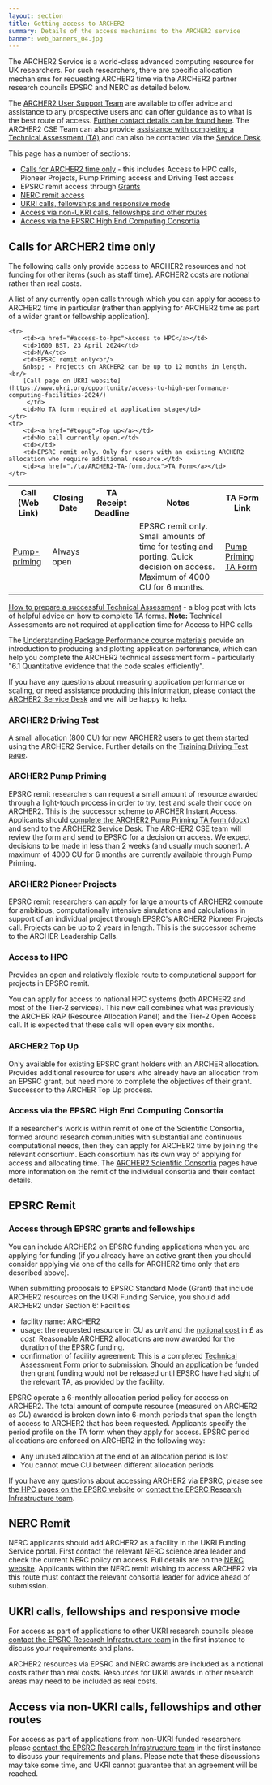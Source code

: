 ```yaml
---
layout: section
title: Getting access to ARCHER2 
summary: Details of the access mechanisms to the ARCHER2 service
banner: web_banners_04.jpg
---
```


The ARCHER2 Service is a world-class advanced computing resource for UK researchers. For such researchers, there are specific allocation mechanisms for requesting ARCHER2 time via the ARCHER2 partner research councils EPSRC and NERC as detailed below. 

The [ARCHER2 User Support Team](mailto:support@archer2.ac.uk) are available to offer advice and assistance to any prospective users and can offer guidance as to what is the best route of access. [Further contact details can be found here](https://www.archer2.ac.uk/support-access/servicedesk.html).
The ARCHER2 CSE Team can also provide [assistance with completing a Technical Assessment (TA)](https://www.archer2.ac.uk/news/2022/08/03/technical-assessments.html "Help on completing a successful TA")  and can also be contacted via the [Service Desk](mailto:support@archer2.ac.uk). 

This page has a number of sections:

- [Calls for ARCHER2 time only](#archer2-time-calls) - this includes Access to HPC calls, Pioneer Projects, Pump Priming access and Driving Test access
- EPSRC remit access through [Grants](#epsrc-grants)
- [NERC remit access](#nerc) 
- [UKRI calls, fellowships and responsive mode](#ukri-calls)
- [Access via non-UKRI calls, fellowships and other routes](#other-calls)
- [Access via the EPSRC High End Computing Consortia](#consortia)

<!-- TODO: add section "Which access route should I choose" -->

<a id="archer2-time-calls"></a>
## Calls for ARCHER2 time only

The following calls only provide access to ARCHER2 resources and not funding for other items (such
as staff time). ARCHER2 costs are notional rather than real costs.

A list of any currently open calls through which you can apply for access to ARCHER2 time in particular (rather than applying for ARCHER2 time as part of a wider grant or fellowship application).

<table>
	<tr>
		<th >Call (Web Link)</th>
		<th >Closing Date</th>
		<th >TA Receipt Deadline</th>
		<th >Notes</th>
		<th >TA Form Link</th>
	</tr>
	<tr>
		<td><a href="#pump-priming">Pump-priming</a></td>
		<td>Always open</td>
		<td></td>
		<td>EPSRC remit only. Small amounts of time for testing and porting. Quick decision on access. Maximum of 4000 CU for 6 months.</td>
		<td><a href="./ta/ARCHER2-PumpPriming-form.docx">Pump Priming TA Form</a></td>
	</tr>

	<tr>
		<td><a href="#access-to-hpc">Access to HPC</a></td>
		<td>1600 BST, 23 April 2024</td>
		<td>N/A</td>
		<td>EPSRC remit only<br/>
		&nbsp; - Projects on ARCHER2 can be up to 12 months in length.<br/>
		[Call page on UKRI website](https://www.ukri.org/opportunity/access-to-high-performance-computing-facilities-2024/)
		 </td>
		<td>No TA form required at application stage</td>
	</tr>
	<tr>
		<td><a href="#topup">Top up</a></td>
		<td>No call currently open.</td>
		<td></td>
		<td>EPSRC remit only. Only for users with an existing ARCHER2 allocation who require additional resource.</td>
		<td><a href="./ta/ARCHER2-TA-form.docx">TA Form</a></td>
	</tr>
</table>

[How to prepare a successful Technical Assessment](https://www.archer2.ac.uk/news/2022/08/03/technical-assessments.html) - a blog post with lots of helpful advice on how to complete TA forms. **Note:** Technical Assessments are not required at application time for Access to HPC calls

The [Understanding Package Performance course materials](https://www.archer2.ac.uk/training/courses/211028-package-performance/#materials) provide an introduction to producing and plotting application performance, which can help you complete the ARCHER2 technical assessment form - particularly "6.1 Quantitative evidence that the code scales efficiently". 

If you have any questions about measuring application performance or scaling, or need assistance producing this information, please contact the [ARCHER2 Service Desk](mailto:support@archer2.ac.uk) and we will be happy to help.

<a id="driving-test"></a>
### ARCHER2 Driving Test

A small allocation (800 CU) for new ARCHER2 users to get them started using the ARCHER2 Service.  Further details on the [Training Driving Test page](https://www.archer2.ac.uk/training/driving-test.html).


<a id="pump-priming"></a>
### ARCHER2 Pump Priming

EPSRC remit researchers can request a small amount of resource awarded through a light-touch process in order to try, test and scale their code on ARCHER2. This is the successor scheme to ARCHER Instant Access. Applicants should [complete the ARCHER2 Pump Priming TA form (docx)](ta/ARCHER2-PumpPriming-form.docx) and send to the [ARCHER2 Service Desk](mailto:support@archer2.ac.uk). The ARCHER2 CSE team will review the form and send to EPSRC for a decision on access. We expect decisions to be made in less than 2 weeks (and usually much sooner). A maximum of 4000 CU for 6 months are currently available through Pump Priming.


<a id="pioneer-projects"></a>
### ARCHER2 Pioneer Projects
EPSRC remit researchers can apply for large amounts of ARCHER2 compute for ambitious, computationally intensive simulations and calculations in support of an individual project through EPSRC's ARCHER2 Pioneer Projects call.  Projects can be up to 2 years in length.  This is the successor scheme to the ARCHER Leadership Calls.

<a id="access-to-hpc"></a>
### Access to HPC
Provides an open and relatively flexible route to computational support for projects in EPSRC remit.

You can apply for access to national HPC systems (both ARCHER2 and most of the Tier-2 services). This new call combines what was previously the ARCHER RAP (Resource Allocation Panel) and the Tier-2 Open Access call. It is expected that these calls will open every six months.


<a id="topup"></a>
### ARCHER2 Top Up
Only available for existing EPSRC grant holders with an ARCHER allocation. Provides additional resource for users who already have an allocation from an EPSRC grant, but need more to complete the objectives of their grant. Successor to the ARCHER Top Up process.

<a id="consortia"></a>
### Access via the EPSRC High End Computing Consortia
If a researcher's work is within remit of one of the Scientific Consortia, formed around research communities with substantial and continuous computational needs, then they can apply for ARCHER2 time by joining the relevant consortium. Each consortium has its own way of applying for access and allocating time. The [ARCHER2 Scientific Consortia](https://www.archer2.ac.uk/research/consortia/) pages have more information on the remit of the individual consortia and their contact details. 


<a id="epsrc"></a>
## EPSRC Remit

<a id="epsrc-grants"></a>
### Access through EPSRC grants and fellowships
You can include ARCHER2 on EPSRC funding applications when you are applying for funding (if you already have an
active grant then you should consider applying via one of the calls for ARCHER2 time only that are described
above).

When submitting proposals to EPSRC Standard Mode (Grant) that include ARCHER2 resources on the UKRI Funding Service, you should add ARCHER2  under Section 6: Facilities

- facility name: ARCHER2
- usage: the requested resource in CU as *unit* and the [notional cost](http://www.archer2.ac.uk/support-access/cu-calc.html#cu-rates-and-costs) in £ as *cost*. Reasonable ARCHER2 allocations are
now awarded for the duration of the EPSRC funding. 
- confirmation of facility agreement: This is a completed [Technical Assessment Form](ta/ARCHER2-TA-form.docx) prior to submission.  Should an application be funded then grant funding would not be released until EPSRC have had sight of the relevant TA, as provided by the facililty. 

EPSRC operate a 6-monthly allocation period policy for access on ARCHER2. The total amount of compute resource
(measured on ARCHER2 as *CU*) awarded is broken down into 6-month periods that span the length of  access to ARCHER2
that has been requested. Applicants specify the period profile on the TA form when they apply for access.
EPSRC period allcoations are enforced on ARCHER2 in the following way: 

- Any unused allocation at the end of an allocation period is lost  
- You cannot move CU between different allocation periods

If you have any questions about accessing ARCHER2 via EPSRC, please see
[the HPC pages on the EPSRC website](https://epsrc.ukri.org/research/facilities/hpc/) or
[contact the EPSRC Research Infrastructure team](mailto:researchinfrastructure@epsrc.ukri.org).


<a id="nerc"></a>
## NERC Remit

NERC applicants should add ARCHER2 as a facility in the UKRI Funding Service portal.  First contact the relevant NERC science area leader and check the
current NERC policy on access. Full details are on the [NERC website](https://www.ukri.org/councils/nerc/facilities-and-resources/find-a-nerc-facility-or-resource/applying-to-use-high-performance-computing-services/).  Applicants within the NERC remit wishing to access ARCHER2 via this route must contact the relevant consortia leader for advice ahead of submission. 


<a id="ukri-calls"></a>
## UKRI calls, fellowships and responsive mode
For access as part of applications to other UKRI research councils please
[contact the EPSRC Research Infrastructure team](mailto:researchinfrastructure@epsrc.ukri.org) in the first
instance to discuss your requirements and plans. 

ARCHER2 resources via EPSRC and NERC awards are included as a notional costs rather than real costs. Resources for 
UKRI awards in other research areas may need to be included as real costs. 


<a id="other-calls"></a>
## Access via non-UKRI calls, fellowships and other routes

For access as part of applications from non-UKRI funded researchers please
[contact the EPSRC Research Infrastructure team](mailto:researchinfrastructure@epsrc.ukri.org) in the first instance to 
discuss your requirements and plans. Please note that these discussions may take some time, and UKRI cannot guarantee that an agreement will be reached. 

<!-- TODO: add industry access details -->


<!--
<a id="prace"></a>
## Access via PRACE

[PRACE](https://prace-ri.eu/) is a pan-European infrastructure that provides access to HPC systems hosted across Europe. PRACE runs a number of different calls through which researchers can gain access to HPC resources. Information on the calls is available on [the PRACE website](https://prace-ri.eu/hpc-access/).

### Guidance on access to PRACE machine for UK scientists

The UK (via EPSRC, STFC and BBSRC) are now paying around £1M a year to be members of PRACE and to get access to the PRACE machines for UK scientists. 
In order to maximise the amount of time obtained, and to help those thinking of applying, the following guidance has been developed by Sylvain Laizet and Debora Sijacki, 
who have had a lot of experience and success in applying to PRACE. Thanks to them for their help. If anyone else would like to add anything based on their experiences, 
please contact the ARCHER2 team [support@archer2.ac.uk]((mailto:support@archer2.ac.uk)). 

First of all, it may be obvious but it is very important to read all the information on the [PRACE website](https://prace-ri.eu/). The main sources of information are the User documentation pages and the Best practice guides on the PRACE website. Make yourself aware of how to apply and what the application procedures are. You might have to apply several time before being successful. The good thing is that you will be able to use the feedback from the referees to improve your application.

You need to see a PRACE proposal in a similar way as a full RCUK proposal. Do not wait until the last minute to write your proposal. Make sure that your colleagues read it and give you valuable feedback. The scientific aspect is of crucial importance. You will need to demonstrate novelty, impact and timeliness. This is the most important part of the proposal.

Building a good team with EU partners is essential (each member of the team needs to have a specific expertise). Your experience of using HPC resources in the past and how you will manage using a Tier-0 system are also very important. It is worth emphasizing if the simulation data have a legacy value: what will be shared with the scientific community and how.

Aim for big but it is important to check how much resources are available on a given system (might be risky to ask for > 40%-50% of the system's core hours). You must aim for simulations that can only be performed on Tier 0 Systems, not on Tier 1 Systems.

You will need to produce scalability plots and representative benchmarks. If you do not have representative benchmarks and data to justify the resource request you need to apply for a Preparatory Project (http://www.prace-ri.eu/prace-preparatory-access/), which allows you to port your code, to test it, and to collect all the information necessary for a full proposal.

It is important to have a detailed plan of when/how the simulations will be setup/run/data copied/stored and what are the RAM/I/O/storage requirements at any given stage. Also have a detailed project management plan: who will do what in the collaboration, how data will be shared, meeting/telecon schedule, plans for paper writing, project webpage etc.

PRACE calls are advertised on the [PRACE website](https://prace-ri.eu/).   

-->
